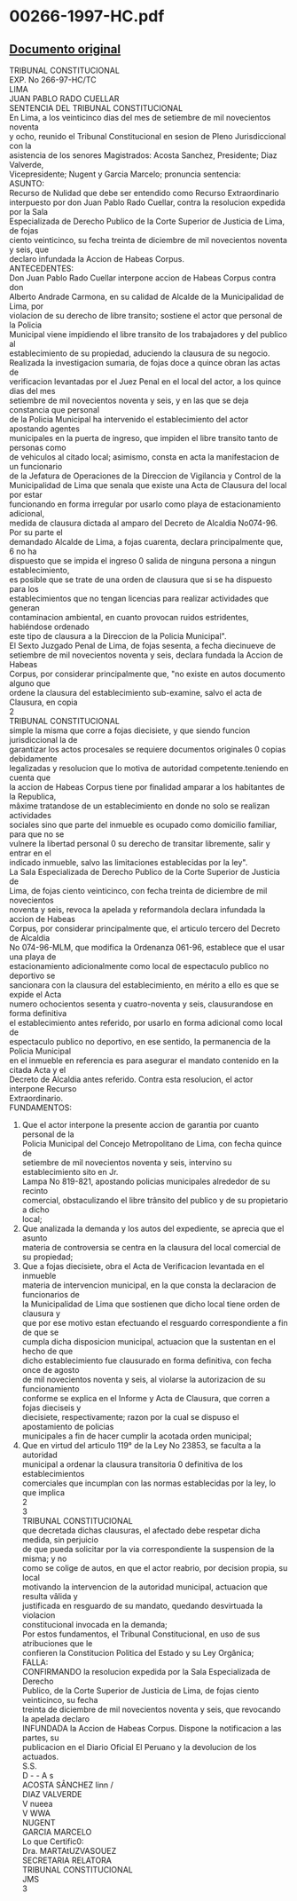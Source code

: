 
00266-1997-HC.pdf
=================
  
[Documento original](https://tc.gob.pe/jurisprudencia/1998/00266-1997-HC.pdf)  
---  
TRIBUNAL CONSTITUCIONAL  
EXP. No 266-97-HC/TC  
LIMA  
JUAN PABLO RADO CUELLAR  
SENTENCIA DEL TRIBUNAL CONSTITUCIONAL  
En Lima, a los veinticinco dias del mes de setiembre de mil novecientos noventa  
y ocho, reunido el Tribunal Constitucional en sesion de Pleno Jurisdiccional con la  
asistencia de los senores Magistrados: Acosta Sanchez, Presidente; Diaz Valverde,  
Vicepresidente; Nugent y Garcia Marcelo; pronuncia sentencia:  
ASUNTO:  
Recurso de Nulidad que debe ser entendido como Recurso Extraordinario  
interpuesto por don Juan Pablo Rado Cuellar, contra la resolucion expedida por la Sala  
Especializada de Derecho Publico de la Corte Superior de Justicia de Lima, de fojas  
ciento veinticinco, su fecha treinta de diciembre de mil novecientos noventa y seis, que  
declaro infundada la Accion de Habeas Corpus.  
ANTECEDENTES:  
Don Juan Pablo Rado Cuellar interpone accion de Habeas Corpus contra don  
Alberto Andrade Carmona, en su calidad de Alcalde de la Municipalidad de Lima, por  
violacion de su derecho de libre transito; sostiene el actor que personal de la Policia  
Municipal viene impidiendo el libre transito de los trabajadores y del publico al  
establecimiento de su propiedad, aduciendo la clausura de su negocio.  
Realizada la investigacion sumaria, de fojas doce a quince obran las actas de  
verificacion levantadas por el Juez Penal en el local del actor, a los quince dias del mes  
setiembre de mil novecientos noventa y seis, y en las que se deja constancia que personal  
de la Policia Municipal ha intervenido el establecimiento del actor apostando agentes  
municipales en la puerta de ingreso, que impiden el libre transito tanto de personas como  
de vehiculos al citado local; asimismo, consta en acta la manifestacion de un funcionario  
de la Jefatura de Operaciones de la Direccion de Vigilancia y Control de la  
Municipalidad de Lima que senala que existe una Acta de Clausura del local por estar  
funcionando en forma irregular por usarlo como playa de estacionamiento adicional,  
medida de clausura dictada al amparo del Decreto de Alcaldia No074-96. Por su parte el  
demandado Alcalde de Lima, a fojas cuarenta, declara principalmente que, 6 no ha  
dispuesto que se impida el ingreso 0 salida de ninguna persona a ningun establecimiento,  
es posible que se trate de una orden de clausura que si se ha dispuesto para los  
establecimientos que no tengan licencias para realizar actividades que generan  
contaminacion ambiental, en cuanto provocan ruidos estridentes, habiéndose ordenado  
este tipo de clausura a la Direccion de la Policia Municipal".  
El Sexto Juzgado Penal de Lima, de fojas sesenta, a fecha diecinueve de  
setiembre de mil novecientos noventa y seis, declara fundada la Accion de Habeas  
Corpus, por considerar principalmente que, "no existe en autos documento alguno que  
ordene la clausura del establecimiento sub-examine, salvo el acta de Clausura, en copia  
2  
TRIBUNAL CONSTITUCIONAL  
simple la misma que corre a fojas diecisiete, y que siendo funcion jurisdiccional la de  
garantizar los actos procesales se requiere documentos originales 0 copias debidamente  
legalizadas y resolucion que lo motiva de autoridad competente.teniendo en cuenta que  
la accion de Habeas Corpus tiene por finalidad amparar a los habitantes de la Republica,  
mâxime tratandose de un establecimiento en donde no solo se realizan actividades  
sociales sino que parte del inmueble es ocupado como domicilio familiar, para que no se  
vulnere la libertad personal 0 su derecho de transitar libremente, salir y entrar en el  
indicado inmueble, salvo las limitaciones establecidas por la ley".  
La Sala Especializada de Derecho Publico de la Corte Superior de Justicia de  
Lima, de fojas ciento veinticinco, con fecha treinta de diciembre de mil novecientos  
noventa y seis, revoca la apelada y reformandola declara infundada la accion de Habeas  
Corpus, por considerar principalmente que, el articulo tercero del Decreto de Alcaldia  
No 074-96-MLM, que modifica la Ordenanza 061-96, establece que el usar una playa de  
estacionamiento adicionalmente como local de espectaculo publico no deportivo se  
sancionara con la clausura del establecimiento, en mérito a ello es que se expide el Acta  
numero ochocientos sesenta y cuatro-noventa y seis, clausurandose en forma definitiva  
el establecimiento antes referido, por usarlo en forma adicional como local de  
espectaculo publico no deportivo, en ese sentido, la permanencia de la Policia Municipal  
en el inmueble en referencia es para asegurar el mandato contenido en la citada Acta y el  
Decreto de Alcaldia antes referido. Contra esta resolucion, el actor interpone Recurso  
Extraordinario.  
FUNDAMENTOS:  
1. Que el actor interpone la presente accion de garantia por cuanto personal de la  
Policia Municipal del Concejo Metropolitano de Lima, con fecha quince de  
setiembre de mil novecientos noventa y seis, intervino su establecimiento sito en Jr.  
Lampa No 819-821, apostando policias municipales alrededor de su recinto  
comercial, obstaculizando el libre trânsito del publico y de su propietario a dicho  
local;  
2. Que analizada la demanda y los autos del expediente, se aprecia que el asunto  
materia de controversia se centra en la clausura del local comercial de su propiedad;  
3. Que a fojas diecisiete, obra el Acta de Verificacion levantada en el inmueble  
materia de intervencion municipal, en la que consta la declaracion de funcionarios de  
la Municipalidad de Lima que sostienen que dicho local tiene orden de clausura y  
que por ese motivo estan efectuando el resguardo correspondiente a fin de que se  
cumpla dicha disposicion municipal, actuacion que la sustentan en el hecho de que  
dicho establecimiento fue clausurado en forma definitiva, con fecha once de agosto  
de mil novecientos noventa y seis, al violarse la autorizacion de su funcionamiento  
conforme se explica en el Informe y Acta de Clausura, que corren a fojas dieciseis y  
diecisiete, respectivamente; razon por la cual se dispuso el apostamiento de policias  
municipales a fin de hacer cumplir la acotada orden municipal;  
4. Que en virtud del articulo 119° de la Ley No 23853, se faculta a la autoridad  
municipal a ordenar la clausura transitoria 0 definitiva de los establecimientos  
comerciales que incumplan con las normas establecidas por la ley, lo que implica  
2  
3  
TRIBUNAL CONSTITUCIONAL  
que decretada dichas clausuras, el afectado debe respetar dicha medida, sin perjuicio  
de que pueda solicitar por la via correspondiente la suspension de la misma; y no  
como se colige de autos, en que el actor reabrio, por decision propia, su local  
motivando la intervencion de la autoridad municipal, actuacion que resulta vâlida y  
justificada en resguardo de su mandato, quedando desvirtuada la violacion  
constitucional invocada en la demanda;  
Por estos fundamentos, el Tribunal Constitucional, en uso de sus atribuciones que le  
confieren la Constitucion Politica del Estado y su Ley Orgânica;  
FALLA:  
CONFIRMANDO la resolucion expedida por la Sala Especializada de Derecho  
Publico, de la Corte Superior de Justicia de Lima, de fojas ciento veinticinco, su fecha  
treinta de diciembre de mil novecientos noventa y seis, que revocando la apelada declaro  
INFUNDADA la Accion de Habeas Corpus. Dispone la notificacion a las partes, su  
publicacion en el Diario Oficial El Peruano y la devolucion de los actuados.  
S.S.  
D - - A s  
ACOSTA SÂNCHEZ linn /  
DIAZ VALVERDE  
V nueea  
V WWA  
NUGENT  
GARCIA MARCELO  
Lo que Certific0:  
Dra. MARTAtUZVASOUEZ  
SECRETARIA RELATORA  
TRIBUNAL CONSTITUCIONAL  
JMS  
3
